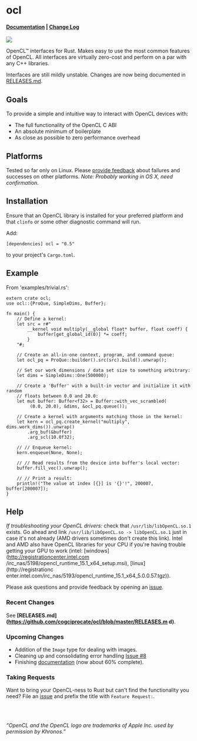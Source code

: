 # ocl

#### [Documentation](http://doc.cogciprocate.com/ocl/) | [Change Log](https://github.com/cogciprocate/ocl/blob/master/RELEASES.md)

[![](http://meritbadge.herokuapp.com/ocl)](https://crates.io/crates/ocl)


OpenCL&trade; interfaces for Rust. Makes easy to use the most common features
of OpenCL. All interfaces are virtually zero-cost and perform on a par with
any C++ libraries.

Interfaces are still mildly unstable. Changes are now being documented in
[RELEASES.md](https://github.com/cogciprocate/ocl/blob/master/RELEASES.md).


## Goals

To provide a simple and intuitive way to interact with OpenCL devices with:
- The full functionality of the OpenCL C ABI
- An absolute minimum of boilerplate
- As close as possible to zero performance overhead


## Platforms

Tested so far only on Linux. Please [provide
feedback](https://github.com/cogciprocate/ocl_rust/issues) about failures and
successes on other platforms. *Note: Probably working in OS X, need
confirmation.*


## Installation

Ensure that an OpenCL library is installed for your preferred platform and
that `clinfo` or some other diagnostic command will run.

Add:

```
[dependencies] ocl = "0.5"
```

to your project's `Cargo.toml`.


## Example 

From 'examples/trivial.rs':
```
extern crate ocl;
use ocl::{ProQue, SimpleDims, Buffer};

fn main() {
    // Define a kernel:
    let src = r#"
        __kernel void multiply(__global float* buffer, float coeff) {
            buffer[get_global_id(0)] *= coeff;
        }
    "#;

    // Create an all-in-one context, program, and command queue:
    let ocl_pq = ProQue::builder().src(src).build().unwrap();

    // Set our work dimensions / data set size to something arbitrary:
    let dims = SimpleDims::One(500000);

    // Create a 'Buffer' with a built-in vector and initialize it with random 
    // floats between 0.0 and 20.0:
    let mut buffer: Buffer<f32> = Buffer::with_vec_scrambled(
         (0.0, 20.0), &dims, &ocl_pq.queue());

    // Create a kernel with arguments matching those in the kernel:
    let kern = ocl_pq.create_kernel("multiply", dims.work_dims()).unwrap()
        .arg_buf(&buffer)
        .arg_scl(10.0f32);

    // // Enqueue kernel:
    kern.enqueue(None, None);

    // // Read results from the device into buffer's local vector:
    buffer.fill_vec().unwrap();

    // // Print a result:
    println!("The value at index [{}] is '{}'!", 200007, buffer[200007]);
}

```

## Help

*If troubleshooting your OpenCL drivers:* check that `/usr/lib/libOpenCL.so.1`
exists. Go ahead and link `/usr/lib/libOpenCL.so -> libOpenCL.so.1` just in
case it's not already (AMD drivers sometimes don't create this link).  Intel
and AMD also have OpenCL libraries for your CPU if you're having trouble
getting your GPU to work (intel: [windows](http://registrationcenter.intel.com
/irc_nas/5198/opencl_runtime_15.1_x64_setup.msi), [linux](http://registrationc
enter.intel.com/irc_nas/5193/opencl_runtime_15.1_x64_5.0.0.57.tgz)).

Please ask questions and provide feedback by opening an
[issue](https://github.com/cogciprocate/ocl_rust/issues).


### Recent Changes

See **[RELEASES.md](https://github.com/cogciprocate/ocl/blob/master/RELEASES.m
d)**.


### Upcoming Changes

* Addition of the `Image` type for dealing with images.
* Cleaning up and consolidating error handling [Issue
  #8](https://github.com/cogciprocate/ocl/issues/8)
* Finishing [documentation](http://doc.cogciprocate.com/ocl/) (now about 60%
  complete).


### Taking Requests

Want to bring your OpenCL-ness to Rust but can't find the functionality you
need? File an [issue](https://github.com/cogciprocate/ocl_rust/issues) and
prefix the title with `Feature Request:`.


<br/><br/>

*“OpenCL and the OpenCL logo are trademarks of Apple Inc. used by permission
by Khronos.”*

